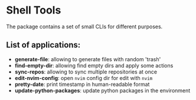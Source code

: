 # Shell Tools

The package contains a set of small CLIs for different purposes.

## List of applications:
- **generate-file**: allowing to generate files with random 'trash'
- **find-empty-dir**: allowing find empty dirs and apply some actions
- **sync-repos**: allowing to sync multiple repositories at once
- **edit-nvim-config**: open `nvim` config dir for edit with `nvim`
- **pretty-date**: print timestamp in human-readable format
- **update-python-packages**: update python packages in the environment
